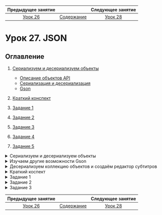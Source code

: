   Предыдущее занятие   |           &nbsp;           |   Следующее занятие    
:----------------------:|:--------------------------:|:----------------------:
 [Урок 26](LESSON26.MD) | [Содержание](../README.MD) | [Урок 28](LESSON28.MD) 

# Урок 27. JSON

## Оглавление
1. [Сериализуем и десериализуем объекты](#сериализуем-и-десериализуем-объекты)
   * [Описание объектов API](#описание-объектов-api)
   * [Сериализация и десериализация](#сериализация-и-десериализация)
   * [Gson](#gson)

6. [Краткий конспект](#краткий-конспект)
7. [Задание 1](#задание-1)
8. [Задание 2](#задание-2)
9. [Задание 3](#задание-3)
10. [Задание 4](#задание-4)
11. [Задание 5](#задание-5)


<details>

<summary>Сериализуем и десериализуем объекты</summary>

### Сериализуем и десериализуем объекты

В прошлой теме вы реализовали обработку запроса на добавление комментария.
Для простоты вы использовали придуманный формат: первая строка — это имя пользователя, 
а всё остальное — текст комментария.

Подобный подход может работать для простых структур данных. 
Однако в реальных проектах эндпоинты обычно возвращают не строку или число,
а большие объёмы информации и сложные структуры данных. Если в вашей программе
будут более сложные объекты, то поддерживать обработку такого формата и писать клиентскую 
часть для API станет сложно.

В этом уроке разберём, как преобразовывать Java-объекты в формат JSON для передачи клиентам.

### Описание объектов API

Снова обратимся к примеру социальной сети. Неотъемлемая часть такого проекта — лента постов.
Каждый пост включает фотографию и дополнительные атрибуты — подпись, имя автора, 
количество лайков.

Чтобы отобразить ленту, HTTP-клиент — например,
браузер или мобильное приложение — запрашивает новые посты у сервера через API.
Класс `UserPost` описывает структуру данных, которую сервер вернёт в ответ на запрос клиента.

```java
public class UserPost {
    // URL-адрес, по которому можно скачать фото
    private String photoUrl;

    // уникальный идентификатор автора поста
    private int userId;

    // текстовой комментарий к фото
    private String description;

    // сколько людей поставило лайк этому посту
    private int likesQuantity;

    
    // геттеры и сеттеры для обращения к данным
    // ...
}
```

Когда приложение-клиент получит эту структуру данных, оно выведет на экран всё необходимое:
фотографию поста, его описание, количество лайков и прочее.

Объекты таких классов, как `UserPost`, ещё называют **POJO** (от англ. _**P**lain **O**ld **J**ava **O**bject_ 
— «простой классический Java-объект»). Слово «простой» здесь означает, 
что эти классы не наследуют поведение от классов сторонних библиотек и 
являются просто носителями данных.

В проектах часто есть класс, который описывает данные, хранящиеся в базе данных, 
и несколько POJO, которые по-разному компонуют эти данные для ответов на запросы к API.

### Сериализация и десериализация

У каждого Java-объекта можно вызвать метод `toString`, который превратит его в строку. 
В теории этого достаточно, чтобы передать объект по сети с помощью протокола HTTP. 
Однако `toString` можно переопределить самыми разными способами. 
Поэтому перед отправкой данных Java-объекта их нужно привести к одному из общепринятых форматов,
которые поддерживаются всеми устройствами, операционными системами и языками программирования.

Процесс трансформации Java-объекта в какой-то другой формат называется 
**сериализация** (англ. _serialization_). Обратный процесс — **десериализация** (англ. _deserialization_).
Эти термины произошли от слова «серия». Точно так же как телесериалы разбиваются
на серии, данные,
передаваемые по сети, тоже разбиваются на серию или последовательность бит — нолей и единиц.

![img_5.png](img_5.png)

> 💡 Термины «сериализация» и «десериализация» используют не только Java-программисты. Их применяют разработчики и на других языках.

Есть несколько популярных форматов, в которые можно сериализовать данные, например, JSON, XML,
Protobuf, YAML и другие. JSON является наиболее распространённым из них — 
его структура схожа со структурами большинства языков программирования, 
а также его удобно читать человеку. Мы будем работать именно с этим форматом.

### Gson

В Java есть несколько библиотек для сериализации и десериализации объектов, например, `Gson`. Эта простая и удобная библиотека, 
позволяющая трансформировать Java-объекты в JSON, создана компанией Google.

Перед тем как начать использовать Gson в коде, нужно импортировать библиотеку в IntelliJ IDEA.
Сделайте это точно так же, как в случае с `JUnit`: [json](https://central.sonatype.com/namespace/com.google.code.gson).

Теперь можно импортировать библиотеку в класс: import com.google.gson.Gson. А затем создать объект типа Gson.

```java

import com.google.gson.Gson;

class Practicum {
    public static void main(String[] args) {
        Gson gson = new Gson();
    }
} 
```

С помощью экземпляра класса Gson можно сериализовать и десериализовать объекты.
Например, чтобы конвертировать POJO в его JSON-представление, 
то есть сериализовать объект, необходимо вызвать метод toJson(Object src).

Создайте свой объект и запустите код.

```java
import com.google.gson.Gson;

class Practicum {
    public static void main(String[] args) {
        // создайте экземпляр класса Owner (владелец)
        Owner owner = new Owner("Александр","Пушкин");

        // создайте экземпляр класса Dog (собака)
        Dog dog = new Dog("Бобик", owner, 2);

        Gson gson = new Gson();

        // сериализуйте объект класса Dog в JSON
        String jsonString = gson.toJson(dog);

        System.out.println(jsonString);
    }
}


class Dog {
    private String name;
    private Owner owner;
    private int age;

    public Dog(String name, Owner owner, int age) {
        this.name = name;
        this.owner = owner;
        this.age = age;
    }

    public String getName() {
        return name;
    }

    public void setName(String name) {
        this.name = name;
    }

    public Owner getOwner() {
        return owner;
    }

    public void setOwner(Owner owner) {
        this.owner = owner;
    }

    public int getAge() {
        return age;
    }

    public void setAge(int age) {
        this.age = age;
    }
}

class Owner {
    private String name;
    private String surname;

    public Owner(String name, String surname) {
        this.name = name;
        this.surname = surname;
    }

    public String getName() {
        return name;
    }

    public void setName(String name) {
        this.name = name;
    }

    public String getSurname() {
        return surname;
    }

    public void setSurname(String surname) {
        this.surname = surname;
    }
}
```

Чтобы превратить JSON-объект обратно в POJO, то есть десериализовать объект, 
нужно вызвать метод `fromJson(String json, Class<T> classOfT)`. Метод принимает два параметра: 
строку, где содержится JSON, и тип класса, в который нужно превратить эту строку.


```java
import com.google.gson.Gson;

class Practicum {
    public static void main(String[] args) {
        String jsonString = "{\"name\":\"Тузик\",\"owner\":{\"name\":\"Игорь\",\"surname\":\"Петров\"},\"age\":3}";
        Gson gson = new Gson();

        // получаем объект из JSON-строки (десереализуем)
        Dog dog = gson.fromJson(jsonString, Dog.class);

        // выводим значения полей десериализованного объекта
        System.out.println("Собака:");
        System.out.println("Кличка: " + dog.getName());
        System.out.println("Возраст: " + dog.getAge());
        System.out.println("Владелец:");
        Owner owner = dog.getOwner();
        System.out.println("Имя: " + owner.getName());
        System.out.println("Фамилия: " + owner.getSurname());
    }
}


class Dog {
    private String name;
    private Owner owner;
    private int age;

    public Dog(String name, Owner owner, int age) {
        this.name = name;
        this.owner = owner;
        this.age = age;
    }

    public String getName() {
        return name;
    }

    public void setName(String name) {
        this.name = name;
    }

    public Owner getOwner() {
        return owner;
    }

    public void setOwner(Owner owner) {
        this.owner = owner;
    }

    public int getAge() {
        return age;
    }

    public void setAge(int age) {
        this.age = age;
    }
}

class Owner {
    private String name;
    private String surname;

    public Owner(String name, String surname) {
        this.name = name;
        this.surname = surname;
    }

    public String getName() {
        return name;
    }

    public void setName(String name) {
        this.name = name;
    }

    public String getSurname() {
        return surname;
    }

    public void setSurname(String surname) {
        this.surname = surname;
    }
}
```

</details>

<details>

<summary>Изучаем другие возможности Gson</summary>

## Изучаем другие возможности Gson

Иногда нужно указать дополнительные настройки сериализации или десериализации. 
Их может быть много, и не все они обязательны. Перечислять их для передачи 
в метод или конструктор сложно. Поэтому программисты используют класс-строитель, 
который обеспечивает удобное построение объектов других классов.
Этот класс так и называется — `GsonBuilder` (от англ. builder — «строитель»).

```java
GsonBuilder gsonBuilder = new GsonBuilder();

// тут можно поменять настройки, вызывая разные методы у объекта gsonBuilder
// ...
// после всех настроек вызываем метод для создания настроенного экземпляра
Gson gson = gsonBuilder.create();
```

Рассмотрим несколько полезных настроек и возможностей библиотеки Gson — они сделают работу с API ещё удобнее.

### prettyPrinting

Настройка `prettyPrinting` (от англ. «красивая печать») определяет форматирование
JSON-объекта — в коротком виде в одну строку или в длинном, но более удобном для чтения.

По умолчанию настройка `prettyPrinting` выключена и Gson 
генерирует короткую версию JSON — без пробелов, переносов строк и отступов.
Такой JSON неудобно читать человеку.

```json
{"photoUrl":"https://new-social-network.site/images/928476864.jpg","publicationDate":{"year":2020,"month":12,"day":25},"userId":97748,"description":"Классное фото!","likesQuantity":753}
```

Значение по умолчанию выбрано не случайно. Короткая строка занимает меньше места в памяти компьютера, сокращает количество данных, передаваемых по сети, и ускоряет работу систем. Такая экономия особенно существенна, если речь идёт о загруженных серверах, которые обрабатывают тысячи запросов в секунду.

Теперь включим настройку `prettyPrinting`.

```java
GsonBuilder gsonBuilder = new GsonBuilder();
gsonBuilder.setPrettyPrinting();
Gson gson = gsonBuilder.create();
```

JSON из нашего примера станет более удобным для чтения.

```json
{
  "photoUrl": "https://new-social-network.site/images/928476864.jpg",
  "publicationDate": {
    "year": 2020,
    "month": 12,
    "day": 25
  },
  "userId": 97748,
  "description": "Классное фото!",
  "likesQuantity": 753
}

```

Включать `prettyPrinting` рекомендуется, когда важна читаемость — например,
при выводе данных в формате JSON в консоль приложения или при ручной обработке ответов от API.

Запустите этот код. JSON будет отображаться в удобном для чтения виде.

```java
import com.google.gson.Gson;
import com.google.gson.GsonBuilder;

public class Practicum {
    public static void main(String[] args) {
        UserPost post = new UserPost();
        post.setPhotoUrl("https://new-social-network.site/images/928476864.jpg");
        post.setUserId(97_748);
        post.setDescription("Классное фото!");
        post.setLikesQuantity(753);

        GsonBuilder gsonBuilder = new GsonBuilder();
        gsonBuilder.setPrettyPrinting();
        Gson gson = gsonBuilder.create();

        String postSerialized = gson.toJson(post);
        System.out.println(postSerialized);
    }
}


class UserPost {
    // URL-адрес, по которому можно скачать фото
    private String photoUrl;

    // уникальный идентификатор автора поста
    private int userId;

    // текстовой комментарий к фото
    private String description;

    // сколько пользователей поставило лайк этому посту
    private int likesQuantity;


    public String getPhotoUrl() {
        return photoUrl;
    }

    public void setPhotoUrl(String photoUrl) {
        this.photoUrl = photoUrl;
    }

    public int getUserId() {
        return userId;
    }

    public void setUserId(int userId) {
        this.userId = userId;
    }

    public String getDescription() {
        return description;
    }

    public void setDescription(String description) {
        this.description = description;
    }

    public int getLikesQuantity() {
        return likesQuantity;
    }

    public void setLikesQuantity(int likesQuantity) {
        this.likesQuantity = likesQuantity;
    }
}
```

Теперь попробуйте удалить строку `gsonBuilder.setPrettyPrinting()` и запустить код ещё раз.
Вы увидите в консоли компактную, без форматирования, версию данных в формате JSON.

### serializeNulls

Если у Java-объекта какое-либо поле равно `null`, то по умолчанию такие поля не попадут в JSON. 
Это поведение можно поменять настройкой `serializeNulls` (от англ. «сериализовать `null`»).

```java
GsonBuilder gsonBuilder = new GsonBuilder();
gsonBuilder.serializeNulls();
Gson gson = gsonBuilder.create(); 
```

Как и предыдущую, эту настройку обычно оставляют выключенной, 
чтобы не передавать по сети лишние данные. Если в объекте много полей 
и они часто бывают равны `null`, то при выключенной настройке эти поля не попадут 
в итоговый JSON, а при включенной настройке они будут добавлены со значениями `null`.

>  В некоторых случаях необходимо явно показывать, что поле пустое. 
> Например, некоторые API вернут ошибку, если поле не будет передано вовсе,
> но корректно обработают вариант с `null`.

Попробуйте запустить этот код. Обратите внимание, 
что в ответе есть поля `photoUrl` и `description` со значениями `null`.

```java
import com.google.gson.Gson;
import com.google.gson.GsonBuilder;

class Practicum {
    public static void main(String[] args) {
        UserPost post = new UserPost();
        post.setUserId(97_748);
        post.setLikesQuantity(753);

        GsonBuilder gsonBuilder = new GsonBuilder();
        gsonBuilder.serializeNulls();
        gsonBuilder.setPrettyPrinting();
        Gson gson = gsonBuilder.create();

        String postSerialized = gson.toJson(post);
        System.out.println(postSerialized);
    }
}


class UserPost {
    // URL-адрес, по которому можно скачать фото
    private String photoUrl;

    // уникальный идентификатор автора поста
    private int userId;

    // текстовой комментарий к фото
    private String description;

    // сколько пользователей поставило лайк этому посту
    private int likesQuantity;


    public String getPhotoUrl() {
        return photoUrl;
    }

    public void setPhotoUrl(String photoUrl) {
        this.photoUrl = photoUrl;
    }

    public int getUserId() {
        return userId;
    }

    public void setUserId(int userId) {
        this.userId = userId;
    }

    public String getDescription() {
        return description;
    }

    public void setDescription(String description) {
        this.description = description;
    }

    public int getLikesQuantity() {
        return likesQuantity;
    }

    public void setLikesQuantity(int likesQuantity) {
        this.likesQuantity = likesQuantity;
    }
}
```

Теперь удалите настройку `serializeNulls` — поля `photoUrl` и `description` не попадут в
итоговый JSON.

### registerTypeAdapter

Добавим в класс `UserPost` ещё одно поле с типом `LocalDate`. Оно будет содержать дату публикации поста.

```java
class UserPost {
    // URL-адрес, по которому можно скачать фото
    private String photoUrl;

    // уникальный идентификатор автора поста
    private int userId;

    // текстовой комментарий к фото
    private String description;

    // сколько пользователей поставило лайк этому посту
    private int likesQuantity;
    
    private LocalDate publishDate;

    public String getPhotoUrl() {
        return photoUrl;
    }

    public void setPhotoUrl(String photoUrl) {
        this.photoUrl = photoUrl;
    }

    public int getUserId() {
        return userId;
    }

    public void setUserId(int userId) {
        this.userId = userId;
    }

    public String getDescription() {
        return description;
    }

    public void setDescription(String description) {
        this.description = description;
    }

    public int getLikesQuantity() {
        return likesQuantity;
    }

    public void setLikesQuantity(int likesQuantity) {
        this.likesQuantity = likesQuantity;
    }

    public LocalDate getPublishDate() {
        return publishDate;
    }

    public void setPublishDate(LocalDate publishDate) {
        this.publishDate = publishDate;
    }
```

Gson сериализует тип `LocalDate` как JSON-объект.

```json
"publishDate": {
    "year": 2020,
    "month": 12,
    "day": 25
  }

```

Этот код удобно читать, но в некоторых случаях может понадобиться 
возвращать или принимать дату в другом формате.

Реализовать сериализатор или десериализатор с заданными параметрами поможет 
метод `registerTypeAdapter(Type type, Object typeAdapter)`. Он позволяет зарегистрировать 
свой класс для обработки сериализации и десериализации любого типа данных. 
Метод принимает в качестве аргументов класс, который нужно конвертировать, 
а также `typeAdapter` (англ. «адаптер типа») — правила его конвертации.

Чтобы написать свой конвертер, необходимо наследовать от абстрактного класса 
`TypeAdapter`, передав ему в качестве параметра типа класс, для которого
требуется изменить логику сериализации. А затем переопределить методы `write(...)` и `read(...)`.

### Метод write

Метод `write(...)` принимает два параметра. Первый — объект класса `JsonWriter`. 
Это специальный класс из библиотеки `Gson`, отвечающий за формирование JSON-представления объекта.
Второй — экземпляр класса, который необходимо конвертировать в строку.

Метод `jsonWriter.value(...)` принимает на вход тот формат, 
в котором он должен появиться в итоговом JSON, — например, 
`boolean`, `double` или, как в нашем случае, `String`. Конвертировать экземпляр `LocalDate`
можно с помощью `DateTimeFormatter`.

```java
import com.google.gson.TypeAdapter;
import com.google.gson.stream.JsonWriter;

import java.io.IOException;
import java.time.LocalDate;
import java.time.format.DateTimeFormatter;

class LocalDateAdapter extends TypeAdapter<LocalDate> {
    // задаём формат выходных данных: "dd-MM-yyyy"
    private static final DateTimeFormatter dtf = DateTimeFormatter.ofPattern("dd-MM-yyyy");
    
    @Override
    public void write(final JsonWriter jsonWriter, final LocalDate localDate) throws IOException {
        // приводим localDate к необходимому формату
        jsonWriter.value(localDate.format(dtf));
    }

    // здесь реализация метода read(...)
    ...
}
```

### Метод read

Схожим образом работает метод `read(...)`, но в обратную сторону.
С помощью экземпляра `JsonReader` он считывает указанный тип файла, 
который можно впоследствии обработать. 

В нашем примере можно считать строку методом `jsonReader.nextString()` 
и конвертировать её в экземпляр `LocalDate` с помощью `DateTimeFormatter` 
и метода `LocalDate.parse(...)`.


```java
import com.google.gson.TypeAdapter;
import com.google.gson.stream.JsonReader;

import java.time.LocalDate;
import java.time.format.DateTimeFormatter;

class LocalDateAdapter extends TypeAdapter<LocalDate> {
    private static final DateTimeFormatter dtf = DateTimeFormatter.ofPattern("dd.MM.yyyy");
    
    // здесь реализация метода write(...)
    ...

    @Override
    public LocalDate read(final JsonReader jsonReader) throws IOException {
        return LocalDate.parse(jsonReader.nextString(), dtf);
    }
}
```

В итоге `LocalDateAdapter` будет выглядеть так.


```java
import com.google.gson.TypeAdapter;
import com.google.gson.stream.JsonReader;
import com.google.gson.stream.JsonWriter;

import java.io.IOException;
import java.time.LocalDate;
import java.time.format.DateTimeFormatter;

class LocalDateAdapter extends TypeAdapter<LocalDate> {
    private static final DateTimeFormatter dtf = DateTimeFormatter.ofPattern("dd.MM.yyyy");

    @Override
    public void write(final JsonWriter jsonWriter, final LocalDate localDate) throws IOException {
        jsonWriter.value(localDate.format(dtf));
    }

    @Override
    public LocalDate read(final JsonReader jsonReader) throws IOException {
        return LocalDate.parse(jsonReader.nextString(), dtf);
    }
}
```

Осталось совсем немного — зарегистрировать написанный 
`TypeAdapter` с помощью метода `registerTypeAdapter`.

```java
GsonBuilder gsonBuilder = new GsonBuilder();
gsonBuilder.registerTypeAdapter(LocalDate.class, new LocalDateAdapter());
Gson gson = gsonBuilder.create();
```

💡 Часто при использовании билдеров не создают отдельные переменные для хранения промежуточных
стадий построения объекта. 
Каждый метод билдера возвращает тот же самый билдер, но с применёнными изменениями.

```java
Gson gson = new GsonBuilder()
        .serializeNulls();
        .setPrettyPrinting();
        .registerTypeAdapter(LocalDate.class, new LocalDateAdapter())
        // любые другие методы билдера
        .create(); // завершаем построение объекта
```

Такой способ выглядит более лаконично и позволяет универсально описать цепочку построения объекта.

В коде ниже объект `LocalDate` с помощью `TypeAdapter` сериализуется не в JSON-объект, 
а в строку в формате `dd-MM-yyyy` и также корректно десериализуется обратно 
в объект `LocalDate`. Вы можете потренироваться и описать свои форматы ввода и вывода.

```java
import com.google.gson.Gson;
import com.google.gson.GsonBuilder;
import com.google.gson.TypeAdapter;
import com.google.gson.stream.JsonReader;
import com.google.gson.stream.JsonWriter;

import java.io.IOException;
import java.time.LocalDate;
import java.time.format.DateTimeFormatter;

public class Practicum {
    public static void main(String[] args) {
        UserPost post = new UserPost();
        post.setPhotoUrl("https://new-social-network.site/images/928476864.jpg");
        post.setUserId(97_748);
        post.setDescription("Классное фото!");
        post.setLikesQuantity(753);
        LocalDate publicationDate = LocalDate.of(2020, 12, 25);
        post.setPublishDate(publicationDate);

        Gson gson = new GsonBuilder()
                .setPrettyPrinting()
                .registerTypeAdapter(LocalDate.class, new LocalDateAdapter())
                .create();

        // сериализуем объект в JSON
        String postSerialized = gson.toJson(post);
        // Дата теперь отображается как 25--12--2020
        System.out.println("Serialized post:\n" + postSerialized);

        // заменим дату в JSON на другой формат
        String jsonWithAnotherDateFormat = postSerialized.replace("25--12--2020", "25.12.2020");

        System.out.println("New json:\n" + jsonWithAnotherDateFormat);

        // сконвертируем дату в формате 25.12.2020 в объект LocalDate
        UserPost postDeserialized = gson.fromJson(jsonWithAnotherDateFormat, UserPost.class);
        System.out.println("Deserialized post:\n" + postDeserialized);
    }
}

// правила конвертации, описанные в TypeAdapter для класса LocalDate
class LocalDateAdapter extends TypeAdapter<LocalDate> {
    private static final DateTimeFormatter dtf = DateTimeFormatter.ofPattern("dd.MM.yyyy");

    @Override
    public void write(final JsonWriter jsonWriter, final LocalDate localDate) throws IOException {
        jsonWriter.value(localDate.format(dtf));
    }

    @Override
    public LocalDate read(final JsonReader jsonReader) throws IOException {
        return LocalDate.parse(jsonReader.nextString(), dtf);
    }
}


class UserPost {
    // URL-адрес, по которому можно скачать фото
    private String photoUrl;

    // дата публикации
    private LocalDate publishDate;

    // уникальный идентификатор автора поста
    private int userId;

    // текстовой комментарий к фото
    private String description;

    // сколько пользователей поставило лайк этому посту
    private int likesQuantity;


    public String getPhotoUrl() {
        return photoUrl;
    }

    public void setPhotoUrl(String photoUrl) {
        this.photoUrl = photoUrl;
    }

    public LocalDate getPublishDate() {
        return publishDate;
    }

    public void setPublishDate(LocalDate publishDate) {
        this.publishDate = publishDate;
    }

    public int getUserId() {
        return userId;
    }

    public void setUserId(int userId) {
        this.userId = userId;
    }

    public String getDescription() {
        return description;
    }

    public void setDescription(String description) {
        this.description = description;
    }

    public int getLikesQuantity() {
        return likesQuantity;
    }

    public void setLikesQuantity(int likesQuantity) {
        this.likesQuantity = likesQuantity;
    }

    @Override
    public String toString() {
        return "UserPost{" +
                "photoUrl='" + photoUrl + '\'' +
                ", publishDate=" + publishDate +
                ", userId=" + userId +
                ", description='" + description + '\'' +
                ", likesQuantity=" + likesQuantity +
                '}';
    }
}
```

В Gson есть множество других полезных функций, в том числе и другие способы 
сериализации и десериализации.
Подробнее об этом вы можете прочитать на [официальной странице библиотеки на Github](https://github.com/google/gson/blob/main/UserGuide.md).

</details>

<details>

<summary>Десериализуем коллекцию объектов и создаём редактор субтитров</summary>

## Десериализуем коллекцию объектов и создаём редактор субтитров

Часто нужно сериализовать и десериализовать не отдельные объекты, 
а их список. Процесс сериализации в этом случае не отличается 
от того, что уже вам знаком. В метод toJson передаётся 
список объектов — в ответ возвращается строка с данными в JSON-формате.
А вот с десериализацией всё немного иначе.


### Как десериализовать коллекцию объектов
Для корректной десериализации коллекции библиотеке Gson нужно 
указать тип итогового объекта. В случае со списком объектов (например, List<User>) 
неясно, какой именно тип указывать — User.class, List.class или даже ArrayList.class.

Изучите код ниже. Попробуйте раскомментировать последнюю строчку метода main в нём.

```java
import com.google.gson.Gson;
import com.google.gson.GsonBuilder;

import java.util.List;

class User {
    private String name;
    private int age;

    public User() {
    }

    public User(String name, int age) {
        this.name = name;
        this.age = age;
    }

    public String getName() {
        return name;
    }

    public void setName(String name) {
        this.name = name;
    }

    public int getAge() {
        return age;
    }

    public void setAge(int age) {
        this.age = age;
    }

    @Override
    public String toString() {
        return "User{" +
                "name='" + name + '\'' +
                ", age=" + age +
                '}';
    }
}

@SuppressWarnings("unchecked") // нужно для демонстрации примера
public class Practicum {

    public static void main(String[] args) {
        List<User> users = List.of(
                new User("Мария", 26),
                new User("Иван", 41),
                new User("Григорий", 16)
        );

        Gson gson = new GsonBuilder()
                .setPrettyPrinting()
                .create();

        String usersArrayJson = gson.toJson(users);

        /* Если указать класс коллекции в качестве типа данных, то
          Gson десериализует JSON-массив, но элементы в коллекции будут
          приведены к типу Object. Тогда при обращении к методам, которых
          нет в классе Object, во время выполнения программы возникнет ошибка. */
        List<User> usersList = gson.fromJson(usersArrayJson, List.class);

        /* Можно вывести список объектов, потому что при этом будет вызываться
           метод toString — он есть у всех объектов (наследуется из Object). */
        System.out.println(usersList.get(0));

        // но если попробовать обратиться к полю класса User,
        // возникнет исключение ClassCastException; при этом
        // ошибка будет только во время выполнения программы,
        // а не во время компиляции
        // System.out.println(usersList.get(0).getName());
    }
}
```

Если скомпилировать этот код, то компилятор не выдаст никаких ошибок. Но во время выполнения 
программы в последней строчке будет сгенерировано исключение — `ClassCastException`. 
Такие ошибки трудно находить, и они часто проявляются уже при работе пользователя с программой.

Дело в том, что при десериализации мы указали только класс коллекции,
но не тип её элементов, так что библиотека Gson привела их к базовому типу `Object`.

Чтобы корректно десериализовать JSON-массив, содержащий JSON-объекты,
библиотека должна понимать:
* какую коллекцию Java использовать для преобразования массива;
* какой класс применить для преобразования элементов в объекты Java.

Для этого в Gson есть вспомогательный класс `TypeToken<T>` и его метод `getType`. 
`TypeToken<T> `используют в качестве базового класса, а вместо параметра типа подставляют
нужную коллекцию с типом элементов. Дополнительные методы реализовывать не нужно.

```java
class UserListTypeToken extends TypeToken<List<User>> {
    // здесь ничего не нужно реализовывать
}
```

В дальнейшем полученный класс можно использовать для создания объекта. Вызов метода `getType` у этого объекта вернёт тип данных, который нужен для корректной десериализации.

```java
// используем ранее объявленный класс UserListTypeToken и метод getType
gson.fromJson(usersArrayJson, new UserListTypeToken().getType());
```

Применим вспомогательный класс TypeToken, 
чтобы корректно десериализовать коллекцию объектов из нашего примера.

```java
import com.google.gson.Gson;
import com.google.gson.GsonBuilder;
import com.google.gson.reflect.TypeToken;

import java.util.List;

class User {
    private String name;
    private int age;

    public User() {
    }

    public User(String name, int age) {
        this.name = name;
        this.age = age;
    }

    public String getName() {
        return name;
    }

    public void setName(String name) {
        this.name = name;
    }

    public int getAge() {
        return age;
    }

    public void setAge(int age) {
        this.age = age;
    }

    @Override
    public String toString() {
        return "User{" +
                "name='" + name + '\'' +
                ", age=" + age +
                '}';
    }
}


// вспомогательный класс для определения типа коллекции и типа её элементов
class UserListTypeToken extends TypeToken<List<User>> {
    // здесь ничего не нужно реализовывать
}

public class Practicum {

    public static void main(String[] args) {
        List<User> users = List.of(
                new User("Мария", 26),
                new User("Иван", 41),
                new User("Григорий", 16)
        );

        Gson gson = new GsonBuilder()
                .setPrettyPrinting()
                .create();

        String usersArrayJson = gson.toJson(users);

        // используем TypeToken для указания правильного типа
        List<User> usersList = gson.fromJson(usersArrayJson, new UserListTypeToken().getType());
        
        // используем методы класса User у элементов списка пользователей
        System.out.println("User name: " + usersList.get(0).getName() + ", User age: " + usersList.get(0).getAge());
    }
}
```

![img_6.png](img_6.png)

</details>

<details>

<summary>Краткий коспект</summary>

## Краткий конспект

Коротко опишем подход к работе с JSON в Java:
* Для передачи данных между клиентом и сервером обычно используют один из 
стандартных форматов (JSON, XML, Protobuf, YAML). Самый популярный из них — **JSON**.
* Процесс трансформации Java-объекта в другой формат называют **сериализацией**, 
а обратный процесс — **десериализацией**.
* **POJO** — это классы — носители данных, которые часто используют 
для сериализации данных в JSON и обратно. Для одного и того же класса, описывающего данные в базе данных, может быть несколько POJO, которые по-разному компонуют эти данные для ответов на запросы к API.
* **Gson** — это простая и удобная библиотека для работы с JSON в Java [pkg:maven/com.google.code.gson/gson@2.11.0](https://central.sonatype.com/artifact/com.google.code.gson/gson).
* Для сериализации объекта (его конвертации из POJO в JSON) в Gson используют метод `toJson`, 
а для десериализации (из JSON в POJO) — метод `fromJson`.
* Для передачи дополнительных настроек сериализации или десериализации используют
класс `GsonBuilder`. С помощью него можно, например, выбрать стиль форматирования 
JSON-объекта или указать, как обрабатывать `null`-значения.
* Параметризованный класс `TypeAdapter` позволяет реализовать собственную логику
конвертации для полей отдельных типов — например, для дат.
Для этого нужно создать наследник класса `TypeAdapter`, передав в качестве параметра 
типа нужный тип, и реализовать в нём методы `write` и `read`. Чтобы приложение 
начало использовать новый конвертер, необходимо передать его в метод 
`registerTypeAdapter` класса `GsonBuilder`.
* Для корректной десериализации коллекций (и других параметризованных классов) в
библиотеке `Gson` есть параметризованный класс `TypeToken`. Следует создать его наследник,
передав в качестве параметра типа нужную коллекцию вместе с типом её элементов: 
`class UserListTypeToken extends TypeToken<List<User>>`.
Тогда при десериализации коллекций в качестве типа возвращаемого значения 
нужно указать `new UserListTypeToken().getType()`.

</details>


<details>

<summary>Задание 1</summary>

## Задание 1

Допишите программу так, чтобы она сериализовала POJO поста в JSON-объект, 
а потом десериализовала JSON обратно в POJO.

```java
import com.google.gson.Gson;

class Practicum {
    public static void main(String[] args) {
         UserPost post = new UserPost();
        post.setPhotoUrl("https://new-social-network.site/images/928476864.jpg");
        post.setUserId(97_748);
        post.setDescription("Классное фото!");
        post.setLikesQuantity(753);
        // создайте экземпляр Gson
        Gson gson = ...;
        // сериализуйте объект
        String postSerialized = ...;
        System.out.println("Serialized post: " + postSerialized);

        // десериализуйте объект
        UserPost postDeserialized = ...;
        System.out.println("Deserialized post: " + postDeserialized);
       
    }
}


class UserPost {
    // URL-адрес, по которому можно скачать фото
    private String photoUrl;

    // уникальный идентификатор автора поста
    private int userId;

    // текстовой комментарий к фото
    private String description;

    // сколько пользователей поставило лайк этому посту
    private int likesQuantity;


    public String getPhotoUrl() {
        return photoUrl;
    }

    public void setPhotoUrl(String photoUrl) {
        this.photoUrl = photoUrl;
    }

    public int getUserId() {
        return userId;
    }

    public void setUserId(int userId) {
        this.userId = userId;
    }

    public String getDescription() {
        return description;
    }

    public void setDescription(String description) {
        this.description = description;
    }

    public int getLikesQuantity() {
        return likesQuantity;
    }

    public void setLikesQuantity(int likesQuantity) {
        this.likesQuantity = likesQuantity;
    }


    @Override
    public String toString() {
        return "UserPost{" +
                "photoUrl='" + photoUrl + '\'' +
                ", userId=" + userId +
                ", description='" + description + '\'' +
                ", likesQuantity=" + likesQuantity +
                '}';
    }
}
```

### Подсказки

* Создайте новый объект `Gson: Gson gson = new Gson();`.
* Сериализуйте POJO в JSON: `String postSerialized = gson.toJson(post);`.
* Десериализуйте JSON обратно в POJO: `UserPost postDeserialized = gson.fromJson(postSerialized, UserPost.class);`.

</details>

<details>

<summary>Задание 2</summary>

## Задание 2

Перед вами структура класса социальной сети, описывающего сведения о посте. 
В объекте этого класса содержится информация о том, лайкнул ли пост сам автор, 
массив лайков, количество репостов, а также информация о последнем лайке.
В каждой ячейке массива хранятся данные об одном лайке — имя и ссылка на фотографию профиля.

В заготовке есть объект класса. Дозаполните его данными,
десериализовав информацию о последнем лайке — она представлена в виде текста `String`.
Сериализуйте полученный объект информации о лайках в текст и выведите на экран.

```java

import com.google.gson.Gson;

import java.io.IOException;

class LastLikeInfo {
	// ваш код
}

public class Practicum {

    public static void main(String[] args) throws IOException {
				String lastLikeInfoStr = "{ \"user\": \"Алексей\", \"hours\": 12, \"minutes\": 30}";
				
				// код для десериализации
				...
				LastLikeInfo lastLikeInfo = ...

        LikesInfo likesInfo = new LikesInfo();
        likesInfo.setRepostsCount(10);
        likesInfo.setHasOwnerLiked(true);
        likesInfo.setLikes(new Like[]{
                new Like("Алексей", "http://example.com/avatars/aleksey.jpg"),
                new Like("Елена", "http://example.com/avatars/elena.jpg"),
                new Like("Света", "http://example.com/avatars/sveta.jpg"),
        });

				likesInfo.setLastLikeInfo(...);

        // код сериализации и вывода на экран
    }
}

class LikesInfo {
    private boolean hasOwnerLiked;
    private Like[] likes;
    private int repostsCount;
    private LastLikeInfo lastLikeInfo;

    public boolean isHasOwnerLiked() {
        return hasOwnerLiked;
    }

    public void setHasOwnerLiked(boolean hasOwnerLiked) {
        this.hasOwnerLiked = hasOwnerLiked;
    }

    public Like[] getLikes() {
        return likes;
    }

    public void setLikes(Like[] likes) {
        this.likes = likes;
    }

    public int getRepostsCount() {
        return repostsCount;
    }

    public void setRepostsCount(int repostsCount) {
        this.repostsCount = repostsCount;
    }

    public LastLikeInfo getLastLikeInfo() {
        return lastLikeInfo;
    }

    public void setLastLikeInfo(LastLikeInfo info) {
        this.lastLikeInfo = info;
    }
}

class Like {
    private String name;
    private String avatarUrl;

    public Like() {}

    public Like(String name, String avatarUrl) {
        this.name = name;
        this.avatarUrl = avatarUrl;
    }

    public String getName() {
        return name;
    }

    public void setName(String name) {
        this.name = name;
    }

    public String getAvatarUrl() {
        return avatarUrl;
    }

    public void setAvatarUrl(String avatarUrl) {
        this.avatarUrl = avatarUrl;
    }
}

```

### Подсказки

* Для сериализации используйте объект класса `Gson`.
* После получения сериализованного объекта в виде текста выведите его на экран.
* Заполните объект класса информации о последнем лайке и десериализуйте 
из значения типа `String` через методы объекта класса `Gson`.

</details>


<details>

<summary>Задание 3</summary>

## Задание 3

Вам нужно реализовать программу, которая будет читать и записывать в JSON субтитры к фильмам, сериалам и роликам.

Субтитры представляют собой список записей с текстом на разных языках и временны́ми метками. 
Эти метки указывают на начало и окончание отображения фразы на экране.

Чтобы субтитры было удобно читать и редактировать человеку, учтите следующее:
* время начала и окончания можно будет задавать в JSON 
в привычном формате — `чч:мм:сс.мсек` (`часы:минуты:секунды.миллисекунды`);
* язык фразы можно будет задавать двумя буквами (например, `ru`, `en`, `cn` и так далее);
* JSON будет записан в удобном для чтения формате с отступами и переносами строк.

Мы сделали заготовку короткого диалога в виде переменной-списка в Java. Вам нужно:
1. Восстановить структуру класса.
2. Подготовить адаптеры и конвертер `Gson`.
3. Реализовать простую проверку получившегося конвертера с помощью `equals`/`hashCode`.


```java

import com.google.gson.Gson;
import com.google.gson.GsonBuilder;
import com.google.gson.TypeAdapter;
import com.google.gson.reflect.TypeToken;
import com.google.gson.stream.JsonReader;
import com.google.gson.stream.JsonWriter;

import java.io.IOException;
import java.time.LocalTime;
import java.time.format.DateTimeFormatter;
import java.util.*;


??? SubtitleLanguage {

}

class SubtitleItem {
    ... values = new HashMap<>();

    ... begin;

    ... end;

		// геттеры и сеттеры

    @Override
    public boolean equals(Object o) {
       ...
    }

    @Override
    public int hashCode() {
       ...
    }
    
    public SubtitleItem(...) {
			...
    }
}

class SubtitleListTypeToken extends ??? {

}

class LocalTimeTypeAdapter extends ??? {
    private final DateTimeFormatter timeFormatter = ???

    @Override
    public void write(???) throws IOException {

    }

    @Override
    public LocalTime read(???) throws IOException {

    }
}

public class Practicum {

    public static void main(String[] args) {
        List<SubtitleItem> subtitles = Arrays.asList(
                new SubtitleItem(Map.of(SubtitleLanguage.ru, "Здравствуйте!",
                        SubtitleLanguage.en, "Hello!",
                        SubtitleLanguage.cn, "Ni hao"),
                        LocalTime.of(0, 0, 15),
                        LocalTime.of(0, 0, 17)
                ),
                new SubtitleItem(Map.of(SubtitleLanguage.ru, "Привет!",
                        SubtitleLanguage.en, "Hi!",
                        SubtitleLanguage.cn, "Ni hao"),
                        LocalTime.of(0, 0, 21),
                        LocalTime.of(0, 0, 24)
                ),
                new SubtitleItem(Map.of(SubtitleLanguage.ru, "Как дела?",
                        SubtitleLanguage.en, "How are you?",
                        SubtitleLanguage.cn, "Ni hao ma"),
                        LocalTime.of(0, 0, 28),
                        LocalTime.of(0, 0, 31)
                ),
                new SubtitleItem(Map.of(SubtitleLanguage.ru, "Всё хорошо, спасибо!",
                        SubtitleLanguage.en, "I'm fine, thank you!",
                        SubtitleLanguage.cn, "Wo hen hao, xie xie"),
                        LocalTime.of(0, 0, 34),
                        LocalTime.of(0, 0, 37)
                )
        );
        
        // адаптер для преобразования типа LocalTime в String в формате субтитров
        ??? localTimeTypeAdapter = ???
        
        GsonBuilder gsonBuilder = new GsonBuilder();
        gsonBuilder.???
        Gson gson = gsonBuilder.???

        String subtitlesJson = gson.toJson(???);
        System.out.println(subtitlesJson);

        List<SubtitleItem> parsed = gson.fromJson(???, ???);
        if(parsed.equals(subtitles)) {
            System.out.println("Субтитры десериализованы корректно.");
        } else {
            System.out.println("Произошла ошибка при десериализации.");
        }
    }
}

import com.google.gson.Gson;
import com.google.gson.GsonBuilder;
import com.google.gson.TypeAdapter;
import com.google.gson.reflect.TypeToken;
import com.google.gson.stream.JsonReader;
import com.google.gson.stream.JsonWriter;

import java.io.IOException;
import java.time.LocalTime;
import java.time.format.DateTimeFormatter;
import java.util.*;


enum SubtitleLanguage {
    ru,
    en,
    cn
}

class SubtitleItem {
    Map<SubtitleLanguage, String> values = new HashMap<>();

    LocalTime begin;

    LocalTime end;

    // геттеры и сеттеры

    public SubtitleItem(Map<SubtitleLanguage, String> values, LocalTime begin, LocalTime end) {
        this.values = values;
        this.begin = begin;
        this.end = end;

    }

    @Override
    public boolean equals(Object o) {
        if (this == o) return true;
        if (o == null || getClass() != o.getClass()) return false;
        SubtitleItem that = (SubtitleItem) o;
        return Objects.equals(values, that.values) && Objects.equals(begin, that.begin) && Objects.equals(end, that.end);
    }

    @Override
    public int hashCode() {
        return Objects.hash(values, begin, end);
    }
}

class SubtitleListTypeToken extends TypeToken<List<SubtitleItem>> {
}

class LocalTimeTypeAdapter extends TypeAdapter<LocalTime> {
    private final DateTimeFormatter timeFormatter = DateTimeFormatter.ofPattern("HH:mm:ss.SSS");

    @Override
    public void write(final JsonWriter jsonWriter, final LocalTime localTime) throws IOException {
        jsonWriter.value(localTime.format(timeFormatter));
    }

    @Override
    public LocalTime read(final JsonReader jsonReader) throws IOException {
        return LocalTime.parse(jsonReader.nextString(), timeFormatter);
    }
}

public class Practicum {

    public static void main(String[] args) {
        List<SubtitleItem> subtitles = Arrays.asList(
                new SubtitleItem(Map.of(SubtitleLanguage.ru, "Здравствуйте!",
                        SubtitleLanguage.en, "Hello!",
                        SubtitleLanguage.cn, "Ni hao"),
                        LocalTime.of(0, 0, 15),
                        LocalTime.of(0, 0, 17)
                ),
                new SubtitleItem(Map.of(SubtitleLanguage.ru, "Привет!",
                        SubtitleLanguage.en, "Hi!",
                        SubtitleLanguage.cn, "Ni hao"),
                        LocalTime.of(0, 0, 21),
                        LocalTime.of(0, 0, 24)
                ),
                new SubtitleItem(Map.of(SubtitleLanguage.ru, "Как дела?",
                        SubtitleLanguage.en, "How are you?",
                        SubtitleLanguage.cn, "Ni hao ma"),
                        LocalTime.of(0, 0, 28),
                        LocalTime.of(0, 0, 31)
                ),
                new SubtitleItem(Map.of(SubtitleLanguage.ru, "Всё хорошо, спасибо!",
                        SubtitleLanguage.en, "I'm fine, thank you!",
                        SubtitleLanguage.cn, "Wo hen hao, xie xie"),
                        LocalTime.of(0, 0, 34),
                        LocalTime.of(0, 0, 37)
                )
        );

        // адаптер для преобразования типа LocalTime в String в формате субтитров
       // ???localTimeTypeAdapter = ???

        GsonBuilder gsonBuilder = new GsonBuilder();
        gsonBuilder.setPrettyPrinting();
        gsonBuilder.registerTypeAdapter(LocalTime.class, new LocalTimeTypeAdapter());
        Gson gson = gsonBuilder.create();

        String subtitlesJson = gson.toJson(subtitles);
        System.out.println(subtitlesJson);

        List<SubtitleItem> parsed = gson.fromJson(subtitlesJson, new SubtitleListTypeToken().getType());
        if (parsed.equals(subtitles)) {
            System.out.println("Субтитры десериализованы корректно.");
        } else {
            System.out.println("Произошла ошибка при десериализации.");
        }
    }
}



```

### Подсказки

* Имплементация `TypeAdapter<Т>` позволяет преобразовать значения типа Т в нужный формат.
* Чтобы настроить конвертер `Gson`, пригодится `GsonBuilder`.
* `equals`/`hashCode` нужно реализовать для класса `SubtitleItem`.
* Тип результата можно указать через метод `getType()` экземпляра класса `TypeToken`.

</details>

   Предыдущее занятие   |           &nbsp;           |    Следующее занятие    
:----------------------:|:--------------------------:|:-----------------------:
 [Урок 26](LESSON26.MD) | [Содержание](../README.MD) | [Урок 28](LESSON28.MD)
